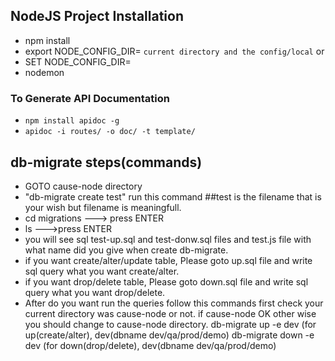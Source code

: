 ## NodeJS Project Installation

* npm install
* export NODE_CONFIG_DIR=<PATH TO LOCAl CONFIG> ```current directory and the config/local```
or
* SET NODE_CONFIG_DIR=<PATH TO LOCAl CONFIG>
* nodemon

### To Generate API Documentation
* ```npm install apidoc -g```
* ```apidoc -i routes/ -o doc/ -t template/```


## db-migrate steps(commands) 

* GOTO cause-node   directory    
* "db-migrate create test" run this command ##test is the filename that is your wish but filename is meaningfull.
* cd migrations   ---> press ENTER
* ls  --->press ENTER  
* you will see sql test-up.sql and test-donw.sql files and test.js file with what name did you give when create db-migrate.
* if you want create/alter/update table, Please goto up.sql file and write sql query what you want create/alter.
* if you want drop/delete table, Please goto down.sql file and write sql query what you want drop/delete.
* After do you want run the queries follow this commands
  first check your current directory was cause-node or not. if cause-node OK other wise you should change to cause-node directory.
       db-migrate up -e dev   (for up(create/alter), dev(dbname dev/qa/prod/demo)
       db-migrate down -e dev  (for down(drop/delete), dev(dbname dev/qa/prod/demo)